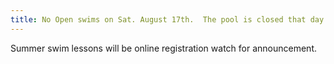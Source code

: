 ```yaml
---
title: No Open swims on Sat. August 17th.  The pool is closed that day.
---
```

Summer swim lessons will be online registration watch for announcement.
